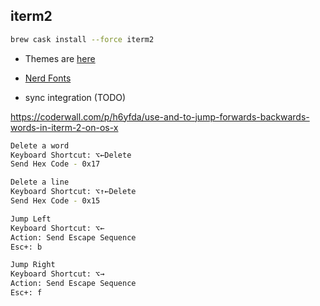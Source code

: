 
## iterm2

```bash
brew cask install --force iterm2
```

* Themes are [here](http://iterm2colorschemes.com/) 

* [Nerd Fonts](https://medium.com/the-code-review/nerd-fonts-how-to-install-configure-and-remove-programming-fonts-on-a-mac-178833b9daf3)

* sync integration (TODO)


https://coderwall.com/p/h6yfda/use-and-to-jump-forwards-backwards-words-in-iterm-2-on-os-x


```bash
Delete a word
Keyboard Shortcut: ⌥←Delete
Send Hex Code - 0x17
```

```bash
Delete a line
Keyboard Shortcut: ⌥↑←Delete
Send Hex Code - 0x15
```

```bash
Jump Left
Keyboard Shortcut: ⌥←
Action: Send Escape Sequence
Esc+: b
```

```bash
Jump Right
Keyboard Shortcut: ⌥→
Action: Send Escape Sequence
Esc+: f
```
